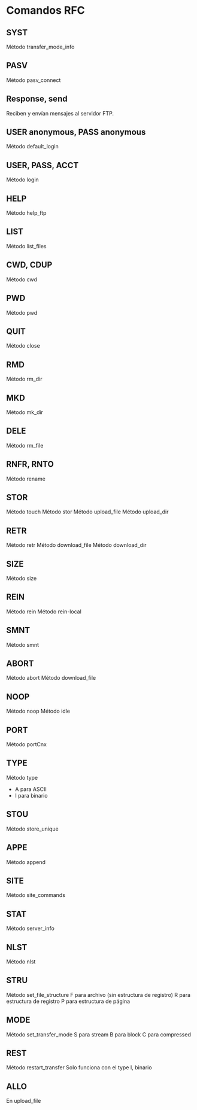 # Comandos RFC

## SYST

Método transfer_mode_info

## PASV

Método pasv_connect

## Response, send

Reciben y envían mensajes al servidor FTP.

## USER anonymous, PASS anonymous

Método default_login

## USER, PASS, ACCT

Método login

## HELP

Método help_ftp

## LIST

Método list_files

## CWD, CDUP

Método cwd

## PWD

Método pwd

## QUIT

Método close

## RMD

Método rm_dir

## MKD

Método mk_dir

## DELE

Método rm_file

## RNFR, RNTO

Método rename

## STOR

Método touch
Método stor
Método upload_file
Método upload_dir

## RETR

Método retr
Método download_file
Método download_dir

## SIZE

Método size

## REIN

Método rein
Método rein-local

## SMNT

Método smnt

## ABORT

Método abort
Método download_file

## NOOP

Método noop
Método idle

## PORT

Método portCnx

## TYPE

Método type

- A para ASCII
- I para binario

## STOU

Método store_unique

## APPE

Método append

## SITE

Método site_commands

## STAT

Método server_info

## NLST

Método nlst

## STRU

Método set_file_structure
F para archivo (sin estructura de registro)
R para estructura de registro
P para estructura de página

## MODE

Método set_transfer_mode
S para stream
B para block
C para compressed

## REST

Método restart_transfer
Solo funciona con el type I, binario

## ALLO

En upload_file
